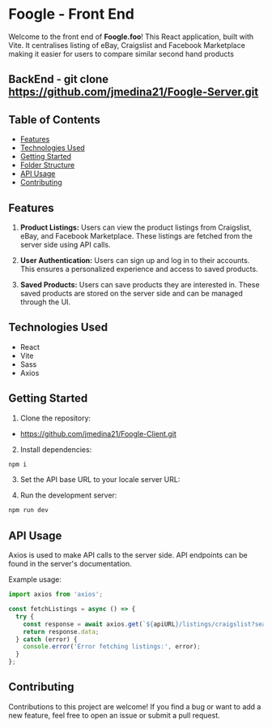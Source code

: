 # Foogle - Front End

Welcome to the front end of **Foogle.foo**! This React application, built with Vite. It centralises listing of eBay, Craigslist and Facebook Marketplace making it easier for users to compare similar second hand products 

## BackEnd - git clone https://github.com/jmedina21/Foogle-Server.git


## Table of Contents
- [Features](#features)
- [Technologies Used](#technologies-used)
- [Getting Started](#getting-started)
- [Folder Structure](#folder-structure)
- [API Usage](#api-usage)
- [Contributing](#contributing)

## Features

1. **Product Listings:**
   Users can view the product listings from Craigslist, eBay, and Facebook Marketplace. These listings are fetched from the server side using API calls.

2. **User Authentication:**
   Users can sign up and log in to their accounts. This ensures a personalized experience and access to saved products.

3. **Saved Products:**
   Users can save products they are interested in. These saved products are stored on the server side and can be managed through the UI.

## Technologies Used

- React
- Vite
- Sass
- Axios

## Getting Started

1. Clone the repository:
- https://github.com/jmedina21/Foogle-Client.git


2. Install dependencies:
```bash
npm i
```

3. Set the API base URL to your locale server URL:


4. Run the development server:
```bash
npm run dev
```

## API Usage

Axios is used to make API calls to the server side. API endpoints can be found in the server's documentation.

Example usage:
```javascript
import axios from 'axios';

const fetchListings = async () => {
  try {
    const response = await axios.get(`${apiURL}/listings/craigslist?search=${searchItem}`);
    return response.data;
  } catch (error) {
    console.error('Error fetching listings:', error);
  }
};
```


## Contributing

Contributions to this project are welcome! If you find a bug or want to add a new feature, feel free to open an issue or submit a pull request.


